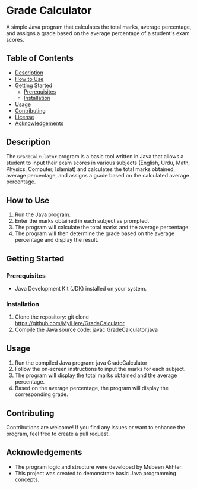 # Grade Calculator
A simple Java program that calculates the total marks, average percentage, and assigns a grade based on the average percentage of a student's exam scores.
## Table of Contents
- [Description](#description)
- [How to Use](#how-to-use)
- [Getting Started](#getting-started)
  - [Prerequisites](#prerequisites)
  - [Installation](#installation)
- [Usage](#usage)
- [Contributing](#contributing)
- [License](#license)
- [Acknowledgements](#acknowledgements)
## Description
The `GradeCalculator` program is a basic tool written in Java that allows a student to input their exam scores in various subjects (English, Urdu, Math, Physics, Computer, Islamiat) and calculates the total marks obtained, average percentage, and assigns a grade based on the calculated average percentage.
## How to Use
1. Run the Java program.
2. Enter the marks obtained in each subject as prompted.
3. The program will calculate the total marks and the average percentage.
4. The program will then determine the grade based on the average percentage and display the result.
## Getting Started
### Prerequisites
- Java Development Kit (JDK) installed on your system.
### Installation
1. Clone the repository:
git clone https://github.com/MylHere/GradeCalculator
2. Compile the Java source code:
javac GradeCalculator.java
## Usage
1. Run the compiled Java program:
java GradeCalculator
2. Follow the on-screen instructions to input the marks for each subject.
3. The program will display the total marks obtained and the average percentage.
4. Based on the average percentage, the program will display the corresponding grade.
## Contributing
Contributions are welcome! If you find any issues or want to enhance the program, feel free to create a pull request.
## Acknowledgements
- The program logic and structure were developed by Mubeen Akhter.
- This project was created to demonstrate basic Java programming concepts.


